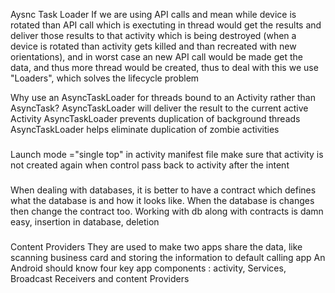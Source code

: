 Aysnc Task Loader
If we are using API calls and mean while device is rotated than API call which is exectuting in thread would get the results and deliver those results to that activity which is being destroyed (when a device is rotated than activity gets killed and than recreated with new orientations), and in worst case an new API call would be made get the data, and thus more thread would be created, thus to deal with this we use "Loaders", which solves the lifecycle problem

Why use an AsyncTaskLoader for threads bound to an Activity rather than AsyncTask?
AsyncTaskLoader will deliver the result to the current active Activity
AsyncTaskLoader prevents duplication of background threads
AsyncTaskLoader helps eliminate duplication of zombie activities

###
Launch mode ="single top" in activity manifest file make sure that activity is not created again when control pass back to activity after the intent

###
When dealing with databases, it is better to have a contract which defines what the database is and how it looks like.
When the database is changes then change the contract too. Working with db along with contracts is damn easy, insertion in database, deletion

###
Content Providers
They are used to make two apps share the data, like scanning business card and storing the information to default calling app
An Android should know four key app components : activity, Services, Broadcast Receivers and content Providers